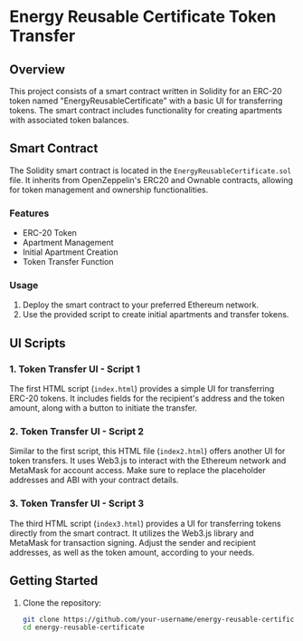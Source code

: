 # Energy Reusable Certificate Token Transfer

## Overview

This project consists of a smart contract written in Solidity for an ERC-20 token named "EnergyReusableCertificate" with a basic UI for transferring tokens. The smart contract includes functionality for creating apartments with associated token balances.

## Smart Contract

The Solidity smart contract is located in the `EnergyReusableCertificate.sol` file. It inherits from OpenZeppelin's ERC20 and Ownable contracts, allowing for token management and ownership functionalities.

### Features

- ERC-20 Token
- Apartment Management
- Initial Apartment Creation
- Token Transfer Function

### Usage

1. Deploy the smart contract to your preferred Ethereum network.
2. Use the provided script to create initial apartments and transfer tokens.

## UI Scripts

### 1. Token Transfer UI - Script 1

The first HTML script (`index.html`) provides a simple UI for transferring ERC-20 tokens. It includes fields for the recipient's address and the token amount, along with a button to initiate the transfer.

### 2. Token Transfer UI - Script 2

Similar to the first script, this HTML file (`index2.html`) offers another UI for token transfers. It uses Web3.js to interact with the Ethereum network and MetaMask for account access. Make sure to replace the placeholder addresses and ABI with your contract details.

### 3. Token Transfer UI - Script 3

The third HTML script (`index3.html`) provides a UI for transferring tokens directly from the smart contract. It utilizes the Web3.js library and MetaMask for transaction signing. Adjust the sender and recipient addresses, as well as the token amount, according to your needs.

## Getting Started

1. Clone the repository:

   ```bash
   git clone https://github.com/your-username/energy-reusable-certificate.git
   cd energy-reusable-certificate
